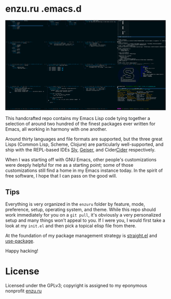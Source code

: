 # enzu.ru .emacs.d

![exwm on Slackware](images/exwm.png "My .emacs.d running exwm on Slackware with the enzuru-deep-thought.el theme file loaded")

This handcrafted repo contains my Emacs Lisp code tying together a selection of around two hundred of the finest packages ever written for Emacs, all working in harmony with one another.

Around thirty languages and file formats are supported, but the three great Lisps (Common Lisp, Scheme, Clojure) are particularly well-supported, and ship with the REPL-based IDEs [Sly](https://github.com/joaotavora/sly), [Geiser](https://www.nongnu.org/geiser/), and Cider[Cider](github.com/clojure-emacs/cider) respectively.

When I was starting off with GNU Emacs, other people's customizations were deeply helpful for me as a starting point; some of those customizations still find a home in my Emacs instance today. In the spirit of free software, I hope that I can pass on the good will.

## Tips

Everything is very organized in the `enzuru` folder by feature, mode, preference, setup, operating system, and theme. While this repo should work immediately for you on a `git pull`, it's obviously a very personalized setup and many things won't appeal to you. If I were you, I would first take a look at my `init.el` and then pick a topical elisp file from there.

At the foundation of my package management strategy is [straight.el](https://github.com/radian-software/straight.el) and [use-package](https://github.com/radian-software/straight.el).

Happy hacking!

# License

Licensed under the GPLv3; copyright is assigned to my eponymous nonprofit [enzu.ru](https://enzu.ru)
